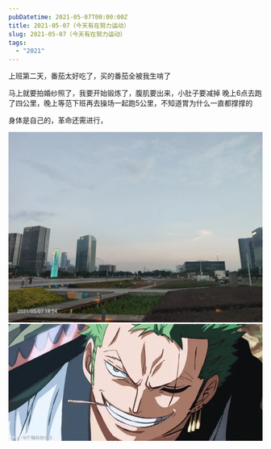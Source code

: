 ```yaml
---
pubDatetime: 2021-05-07T00:00:00Z
title: 2021-05-07（今天有在努力运动）
slug: 2021-05-07（今天有在努力运动）
tags:
  - "2021"
---
```


上班第二天，番茄太好吃了，买的番茄全被我生啃了

马上就要拍婚纱照了，我要开始锻炼了，腹肌要出来，小肚子要减掉
晚上6点去跑了四公里，晚上等范下班再去操场一起跑5公里，不知道胃为什么一直都撑撑的

身体是自己的，革命还需进行，

![](../../img/6904315-5ffc89014131a17f.jpg)
![](../../img/6904315-1ef6126a2fe2f68c.png)

